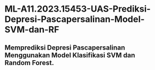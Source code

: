 # ML-A11.2023.15453-UAS-Prediksi-Depresi-Pascapersalinan-Model-SVM-dan-RF
## **Memprediksi Depresi Pascapersalinan Menggunakan Model Klasifikasi SVM dan Random Forest.**
